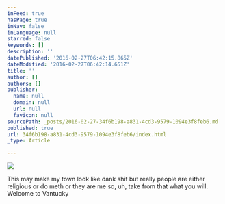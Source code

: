 ```yaml
---
inFeed: true
hasPage: true
inNav: false
inLanguage: null
starred: false
keywords: []
description: ''
datePublished: '2016-02-27T06:42:15.865Z'
dateModified: '2016-02-27T06:42:14.651Z'
title: ''
author: []
authors: []
publisher:
  name: null
  domain: null
  url: null
  favicon: null
sourcePath: _posts/2016-02-27-34f6b198-a831-4cd3-9579-1094e3f8feb6.md
published: true
url: 34f6b198-a831-4cd3-9579-1094e3f8feb6/index.html
_type: Article

---
```

![](https://the-grid-user-content.s3-us-west-2.amazonaws.com/f0d76401-8825-444a-98c7-ce064882464e.jpg)

This may make my town look like dank shit but really people are either religious or do meth or they are me so, uh, take from that what you will. Welcome to Vantucky